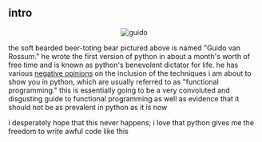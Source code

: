 ## intro
<p align="center"><img src="https://upload.wikimedia.org/wikipedia/commons/thumb/6/66/Guido_van_Rossum_OSCON_2006.jpg/220px-Guido_van_Rossum_OSCON_2006.jpg" alt="guido"></p>

the soft bearded beer-toting bear pictured above is named "Guido van Rossum." he wrote the first version of python in about a month's worth of free time and is known as python's benevolent dictator for life. he has various [negative opinions](https://www.artima.com/weblogs/viewpost.jsp?thread=98196) on the inclusion of the techniques i am about to show you in python, which are usually referred to as "functional programming." this is essentially going to be a very convoluted and disgusting guide to functional programming as well as evidence that it should not be as prevalent in python as it is now

i desperately hope that this never happens; i love that python gives me the freedom to write awful code like this
